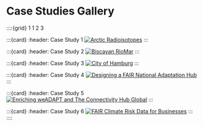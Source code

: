 # Case Studies Gallery

::::{grid} 1 1 2 3

:::{card}
:header: Case Study 1
[![Arctic Radioisotopes](https://raw.githubusercontent.com/FAIR2Adapt/arctic-radioisotopes/refs/heads/main/static/thumbnail.png)](https://github.com/FAIR2Adapt/arctic-radioisotopes/)
:::

:::{card}
:header: Case Study 2
[![Biscayan RioMar](https://raw.githubusercontent.com/FAIR2Adapt/biscayan-riomar/refs/heads/main/static/thumbnail.png)](https://fair2adapt.github.io/biscayan-riomar/)
:::

:::{card}
:header: Case Study 3
[![City of Hamburg](https://raw.githubusercontent.com/FAIR2Adapt/city-of-hamburg/refs/heads/main/static/thumbnail.png)](https://fair2adapt.github.io/city-of-hamburg/)
:::

:::{card}
:header: Case Study 4
[![Designing a FAIR National Adaptation Hub](https://raw.githubusercontent.com/FAIR2Adapt/fair-national-adaptation-hub/refs/heads/main/static/thumbnail.png)](https://fair2adapt.github.io/fair-national-adaptation-hub/)
:::

:::{card}
:header: Case Study 5
[![Enriching weADAPT and The Connectivity Hub Global](https://raw.githubusercontent.com/FAIR2Adapt/weADAPT-connectivity-hub/refs/heads/main/static/thumbnail.png)](https://fair2adapt.github.io/weADAPT-connectivity-hub/)
:::

:::{card}
:header: Case Study 6
[![FAIR Climate Risk Data for Businesses](https://raw.githubusercontent.com/FAIR2Adapt/fair-risk-data-for-businesses/refs/heads/main/static/thumbnail.png)](https://fair2adapt.github.io/fair-risk-data-for-businesses/)
:::
::::
